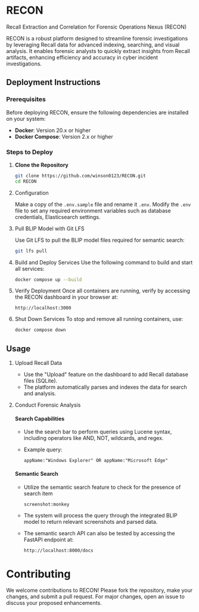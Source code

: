 # RECON
Recall Extraction and Correlation for Forensic Operations Nexus (RECON)

RECON is a robust platform designed to streamline forensic investigations by leveraging Recall data for advanced indexing, searching, and visual analysis. It enables forensic analysts to quickly extract insights from Recall artifacts, enhancing efficiency and accuracy in cyber incident investigations.

## Deployment Instructions
### Prerequisites
Before deploying RECON, ensure the following dependencies are installed on your system:  
- **Docker**: Version 20.x or higher  
- **Docker Compose**: Version 2.x or higher  

### Steps to Deploy

1. **Clone the Repository**  
   ```bash
   git clone https://github.com/winson0123/RECON.git
   cd RECON
   ```

1. Configuration

   Make a copy of the `.env.sample` file and rename it `.env`. Modify the `.env` file to set any required environment variables such as database credentials, Elasticsearch settings.

1. Pull BLIP Model with Git LFS

   Use Git LFS to pull the BLIP model files required for semantic search:
   ```bash
   git lfs pull
   ```

1. Build and Deploy Services
Use the following command to build and start all services:
   ```bash
   docker compose up --build
   ```

1. Verify Deployment
Once all containers are running, verify by accessing the RECON dashboard in your browser at:
   ```
   http://localhost:3000
   ```

1. Shut Down Services
To stop and remove all running containers, use:
   ```bash
   docker compose down
   ```
## Usage
1. Upload Recall Data
   - Use the "Upload" feature on the dashboard to add Recall database files (SQLite).
   - The platform automatically parses and indexes the data for search and analysis.

1. Conduct Forensic Analysis
   #### Search Capabilities

   - Use the search bar to perform queries using Lucene syntax, including operators like AND, NOT, wildcards, and regex.
   - Example query:

      ```
      appName:"Windows Explorer" OR appName:"Microsoft Edge"
      ```
   #### Semantic Search
   - Utilize the semantic search feature to check for the presence of search item

      ```
      screenshot:monkey
      ```
   - The system will process the query through the integrated BLIP model to return relevant screenshots and parsed data.
   - The semantic search API can also be tested by accessing the FastAPI endpoint at:

      ```
      http://localhost:8000/docs
      ```

# Contributing
We welcome contributions to RECON! Please fork the repository, make your changes, and submit a pull request. For major changes, open an issue to discuss your proposed enhancements.
